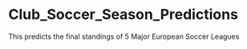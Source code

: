 # Club_Soccer_Season_Predictions
This predicts the final standings of 5 Major European Soccer Leagues
